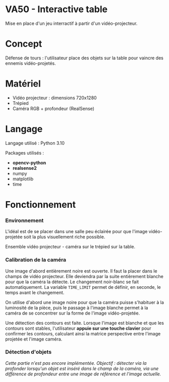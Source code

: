 # VA50 - Interactive table

Mise en place d'un jeu interractif à partir d'un vidéo-projecteur.

# Concept

Défense de tours : l'utilisateur place des objets sur la table pour vaincre des ennemis vidéo-projetés.

# Matériel 

- Vidéo projecteur : dimensions 720x1280
- Trépied
- Caméra RGB + profondeur (RealSense)

# Langage

Langage utilisé : Python 3.10

Packages utilisés :

- **opencv-python**
- **realsense2**
- numpy
- matplotlib
- time

# Fonctionnement

### Environnement

L'idéal est de se placer dans une salle peu éclairée pour que l'image vidéo-projetée soit la plus visuellement riche possible.

Ensemble vidéo projecteur - caméra sur le trépied sur la table.


### Calibration de la caméra

Une image d'abord entièrement noire est ouverte. Il faut la placer dans le champs de vidéo projecteur. Elle deviendra par la suite entièrement blanche pour que la caméra la détecte.
Le changement noir-blanc se fait automatiquement. La variable `TIME_LIMIT` permet de définir, en seconde, le temps avant le changement.

On utilise d'abord une image noire pour que la caméra puisse s'habituer à la luminosité de la pièce, puis le passage à l'image blanche permet à la caméra de se concentrer sur la forme de l'image vidéo-projetée.

Une détection des contours est faite. Lorsque l'image est blanche et que les contours sont stables, l'utilisateur **__appuie sur une touche clavier__** pour confirmer les contours, calculant ainsi la matrice perspective entre l'image projetée et l'image caméra.


### Détection d'objets

*Cette partie n'est pas encore implémentée.
Objectif : détecter via la profonder lorsqu'un objet est inséré dans le champ de la caméra, via une différence de profondeur entre une image de référence et l'image actuelle.*
